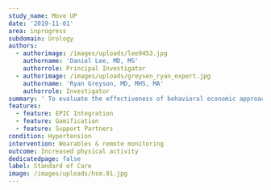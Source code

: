```yaml
---
study_name: Move UP
date: '2019-11-01'
area: inprogress
subdomain: Urology
authors:
  - authorimage: /images/uploads/lee9453.jpg
    authorname: 'Daniel Lee, MD, MS'
    authorrole: Principal Investigator
  - authorimage: /images/uploads/greysen_ryan_expert.jpg
    authorname: 'Ryan Greyson, MD, MHS, MA'
    authorrole: Investigator
summary: ' To evaluate the effectiveness of behavioral economic approaches to increase patient mobility and reduce mobility disability and postoperative complications.'
features:
  - feature: EPIC Integration
  - feature: Gamification
  - feature: Support Partners
condition: Hypertension
intervention: Wearables & remote monitoring
outcome: Increased physical activity
dedicatedpage: false
label: Standard of Care 
image: /images/uploads/hsm.01.jpg
---
```


